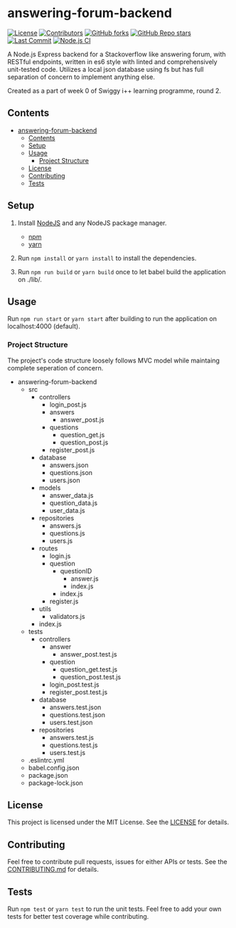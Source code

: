 # answering-forum-backend

[![License](https://img.shields.io/github/license/dhi13man/answering-forum-backend)](https://github.com/Dhi13man/answering-forum-backend/blob/main/LICENSE)
[![Contributors](https://img.shields.io/github/contributors-anon/dhi13man/answering-forum-backend?style=flat)](https://github.com/Dhi13man/answering-forum-backend/graphs/contributors)
[![GitHub forks](https://img.shields.io/github/forks/dhi13man/answering-forum-backend?style=social)](https://github.com/Dhi13man/answering-forum-backend/network/members)
[![GitHub Repo stars](https://img.shields.io/github/stars/dhi13man/answering-forum-backend?style=social)](https://github.com/Dhi13man/answering-forum-backend/stargazers)
[![Last Commit](https://img.shields.io/github/last-commit/dhi13man/answering-forum-backend)](https://github.com/Dhi13man/answering-forum-backend/commits/main)
[![Node.js CI](https://github.com/Dhi13man/answering-forum-backend/workflows/Node.js%20CI/badge.svg)](https://github.com/Dhi13man/answering-forum-backend/actions)

A Node.js Express backend for a Stackoverflow like answering forum, with RESTful endpoints, written in es6 style with linted and comprehensively unit-tested code. Utilizes a local json database using fs but has full separation of concern to implement anything else.

Created as a part of week 0 of Swiggy i++ learning programme, round 2.

## Contents

- [answering-forum-backend](#answering-forum-backend)
  - [Contents](#contents)
  - [Setup](#setup)
  - [Usage](#usage)
    - [Project Structure](#project-structure)
  - [License](#license)
  - [Contributing](#contributing)
  - [Tests](#tests)

## Setup

1. Install [NodeJS](https://nodejs.org/en/) and any NodeJS package manager.
    - [npm](https://www.npmjs.com/)
    - [yarn](https://yarnpkg.com/)

2. Run `npm install` or `yarn install` to install the dependencies.

3. Run `npm run build` or `yarn build` once to let babel build the application on ./lib/.

## Usage

Run `npm run start` or `yarn start` after building to run the application on localhost:4000 (default).

### Project Structure

The project's code structure loosely follows MVC model while maintaing complete seperation of concern.

- answering-forum-backend
  - src
    - controllers
      - login_post.js
      - answers
        - answer_post.js
      - questions
        - question_get.js
        - question_post.js
      - register_post.js
    - database
      - answers.json
      - questions.json
      - users.json
    - models
      - answer_data.js
      - question_data.js
      - user_data.js
    - repositories
      - answers.js
      - questions.js
      - users.js
    - routes
      - login.js
      - question
        - questionID
          - answer.js
          - index.js
        - index.js
      - register.js
    - utils
      - validators.js
    - index.js
  - tests
    - controllers
      - answer
        - answer_post.test.js
      - question
        - question_get.test.js
        - question_post.test.js
      - login_post.test.js
      - register_post.test.js
    - database
      - answers.test.json
      - questions.test.json
      - users.test.json
    - repositories
      - answers.test.js
      - questions.test.js
      - users.test.js
  - .eslintrc.yml
  - babel.config.json
  - package.json
  - package-lock.json

## License

This project is licensed under the MIT License. See the [LICENSE](https://github.com/Dhi13man/answering-forum-backend/blob/main/LICENSE) for details.

## Contributing

Feel free to contribute pull requests, issues for either APIs or tests. See the [CONTRIBUTING.md](https://github.com/Dhi13man/answering-forum-backend/blob/main/CONTRIBUTING.md) for details.

## Tests

Run `npm test` or `yarn test` to run the unit tests. Feel free to add your own tests for better test coverage while contributing.
